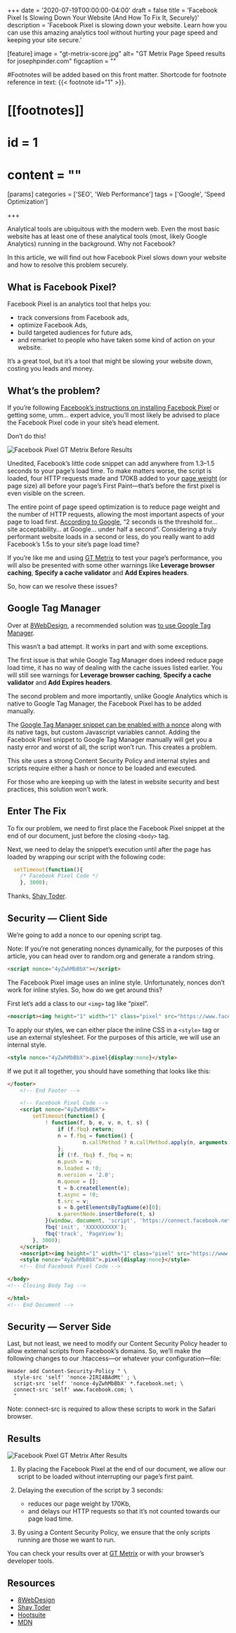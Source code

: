 +++
date = '2020-07-19T00:00:00-04:00'
draft = false
title = 'Facebook Pixel Is Slowing Down Your Website (And How To Fix It, Securely)'
description = 'Facebook Pixel is slowing down your website. Learn how you can use this amazing analytics tool without hurting your page speed and keeping your site secure.'

[feature]
  image = "gt-metrix-score.jpg"
  alt= "GT Metrix Page Speed results for josephpinder.com"
  figcaption = ""

#Footnotes will be added based on this front matter. Shortcode for footnote reference in text: {{< footnote id="1" >}}.

# [[footnotes]]
#   id = 1
#   content = ""

[params]
  categories = ['SEO', 'Web Performance']
  tags = ['Google', 'Speed Optimization']

+++


Analytical tools are ubiquitous with the modern web. Even the most basic website has at least one of these analytical tools (most, likely Google Analytics) running in the background. Why not Facebook?

In this article, we will find out how Facebook Pixel slows down your website and how to resolve this problem securely.

## What is Facebook Pixel?

Facebook Pixel is an analytics tool that helps you:

- track conversions from Facebook ads,
- optimize Facebook Ads,
- build targeted audiences for future ads,
- and remarket to people who have taken some kind of action on your website.

It’s a great tool, but it’s a tool that might be slowing your website down, costing you leads and money.

## What’s the problem?

If you’re following [Facebook’s instructions on installing Facebook Pixel](https://web.archive.org/web/20240103080305/https://www.facebook.com/business/help/952192354843755?id=1205376682832142) or getting some, umm… expert advice, you’ll most likely be advised to place the Facebook Pixel code in your site’s head element.

Don’t do this!

![Facebook Pixel GT Metrix Before Results](joseph-pinder-gt-metrix-facebook-pixel-before-results.jpg "Fig.1.1 Facebook Pixel GT Metrix Before Results")

Unedited, Facebook’s little code snippet can add anywhere from 1.3–1.5 seconds to your page’s load time. To make matters worse, the script is loaded, four HTTP requests made and 170KB added to your [page weight](https://web.archive.org/web/20240103080305/https://whatdoesmysitecost.com/) (or page size) all before your page’s First Paint—that’s before the first pixel is even visible on the screen.

The entire point of page speed optimization is to reduce page weight and the number of HTTP requests, allowing the most important aspects of your page to load first. [According to Google](https://web.archive.org/web/20240103080305/https://webmasters.googleblog.com/2010/05/you-and-site-performance-sitting-in.html), “2 seconds is the threshold for… site acceptability… at Google… under half a second”. Considering a truly performant website loads in a second or less, do you really want to add Facebook’s 1.5s to your site’s page load time?

If you’re like me and using [GT Metrix](https://web.archive.org/web/20240103080305/https://gtmetrix.com/) to test your page’s performance, you will also be presented with some other warnings like **Leverage browser caching**, **Specify a cache validator** and **Add Expires headers**.

So, how can we resolve these issues?

## Google Tag Manager

Over at [8WebDesign](https://web.archive.org/web/20240103080305/https://www.8webdesign.com.au/), a recommended solution was [to use Google Tag Manager](https://web.archive.org/web/20240103080305/https://www.8webdesign.com.au/website-speed/facebook-pixel-making-website-slower/).

This wasn’t a bad attempt. It works in part and with some exceptions.

The first issue is that while Google Tag Manager does indeed reduce page load time, it has no way of dealing with the cache issues listed earlier. You will still see warnings for  **Leverage browser caching**, **Specify a cache validator** and **Add Expires headers**.

The second problem and more importantly, unlike Google Analytics which is native to Google Tag Manager, the Facebook Pixel has to be added manually.

The [Google Tag Manager snippet can be enabled with a nonce](https://web.archive.org/web/20240103080305/https://developers.google.com/tag-manager/web/csp) along with its native tags, but custom Javascript variables cannot. Adding the Facebook Pixel snippet to Google Tag Manager manually will get you a nasty error and worst of all, the script won’t run. This creates a problem.

This site uses a strong Content Security Policy and internal styles and scripts require either a hash or nonce to be loaded and executed.

For those who are keeping up with the latest in website security and best practices, this solution won’t work.

## Enter The Fix

To fix our problem, we need to first place the Facebook Pixel snippet at the end of our document, just before the closing `<body>` tag.

Next, we need to delay the snippet’s execution until after the page has loaded by wrapping our script with the following code:

```js
  setTimeout(function(){
    /* Facebook Pixel Code */
    }, 3000);
```

Thanks, [Shay Toder](https://web.archive.org/web/20240103080305/https://www.shaytoder.com/improving-page-speed-when-using-facebook-pixel/).

## Security — Client Side

We’re going to add a nonce to our opening script tag.

Note: If you’re not generating nonces dynamically, for the purposes of this article, you can head over to random.org and generate a random string.

```html
<script nonce="4yZwhMbBbX"></script>
```
    
The Facebook Pixel image uses an inline style. Unfortunately, nonces don’t work for inline styles. So, how do we get around this?

First let’s add a class to our `<img>` tag like “pixel”.

```html
<noscript><img height="1" width="1" class="pixel" src="https://www.facebook.com/tr?id=YOUR_FACEBOOK_APP_ID&ev=PageView&noscript=1"/></noscript>
```

To apply our styles, we can either place the inline CSS in a `<style>` tag or use an external stylesheet. For the purposes of this article, we will use an internal style.

```html
<style nonce="4yZwhMbBbX">.pixel{display:none}</style>
```

If we put it all together, you should have something that looks like this:

```html
</footer>
	<!-- End Footer -->

	<!-- Facebook Pixel Code -->
	<script nonce="4yZwhMbBbX">
		setTimeout(function() {
			! function(f, b, e, v, n, t, s) {
				if (f.fbq) return;
				n = f.fbq = function() {
						n.callMethod ? n.callMethod.apply(n, arguments) : n.queue.push(arguments)
				};
				if (!f._fbq) f._fbq = n;
				n.push = n;
				n.loaded = !0;
				n.version = '2.0';
				n.queue = [];
				t = b.createElement(e);
				t.async = !0;
				t.src = v;
				s = b.getElementsByTagName(e)[0];
				s.parentNode.insertBefore(t, s)
			}(window, document, 'script', 'https://connect.facebook.net/en_US/fbevents.js');
			fbq('init', 'XXXXXXXXXX');
			fbq('track', 'PageView');
		}, 3000);
	</script>
	<noscript><img height="1" width="1" class="pixel" src="https://www.facebook.com/tr?id=XXXXXXXXXX&ev=PageView&noscript=1"/></noscript>
	<style nonce="4yZwhMbBbX">.pixel{display:none}</style>
	<!-- End Facebook Pixel Code -->

</body>
<!-- Closing Body Tag -->

</html>
<!-- End Document -->
```

## Security — Server Side

Last, but not least, we need to modify our Content Security Policy header to allow external scripts from Facebook’s domains. So, we’ll make the following changes to our .htaccess—or whatever your configuration—file:

```
Header add Content-Security-Policy " \
  style-src 'self' 'nonce-2IRI4BAdMt' ; \
  script-src 'self' 'nonce-4yZwhMbBbX' *.facebook.net; \
  connect-src 'self' www.facebook.com; \
  "
```

Note: connect-src is required to allow these scripts to work in the Safari browser.

## Results

![Facebook Pixel GT Metrix After Results](joseph-pinder-gt-metrix-facebook-pixel-after-results.jpg "Fig.1.2 — Facebook Pixel GT Metrix After Results")

1. By placing the Facebook Pixel at the end of our document, we allow our script to be loaded without interrupting our page’s first paint.

2. Delaying the execution of the script by 3 seconds:
    
    - reduces our page weight by 170Kb,  
    - and delays our HTTP requests so that it’s not counted towards our page load time.

3. By using a Content Security Policy, we ensure that the only scripts running are those we want to run.

You can check your results over at [GT Metrix](https://web.archive.org/web/20240103080305/https://gtmetrix.com/) or with your browser’s developer tools.

## Resources  

- [8WebDesign](https://web.archive.org/web/20220410113927/https://www.8webdesign.com.au/website-speed/facebook-pixel-making-website-slower/)  
- [Shay Toder](https://web.archive.org/web/20220410113927/https://www.shaytoder.com/improving-page-speed-when-using-facebook-pixel/)  
- [Hootsuite](https://web.archive.org/web/20220410113927/https://blog.hootsuite.com/facebook-pixel/)  
- [MDN](https://developer.mozilla.org/)  
